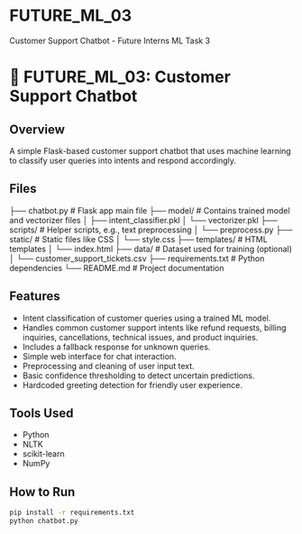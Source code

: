 # FUTURE_ML_03
Customer Support Chatbot - Future Interns ML Task 3
# 🤖 FUTURE_ML_03: Customer Support Chatbot

## Overview
A simple Flask-based customer support chatbot that uses machine learning to classify user queries into intents and respond accordingly.

## Files
├── chatbot.py           # Flask app main file
├── model/               # Contains trained model and vectorizer files
│   ├── intent_classifier.pkl
│   └── vectorizer.pkl
├── scripts/             # Helper scripts, e.g., text preprocessing
│   └── preprocess.py
├── static/              # Static files like CSS
│   └── style.css
├── templates/           # HTML templates
│   └── index.html
├── data/                # Dataset used for training (optional)
│   └── customer_support_tickets.csv
├── requirements.txt     # Python dependencies
└── README.md            # Project documentation

## Features
- Intent classification of customer queries using a trained ML model.
- Handles common customer support intents like refund requests, billing inquiries, cancellations, technical issues, and product inquiries.
- Includes a fallback response for unknown queries.
- Simple web interface for chat interaction.
- Preprocessing and cleaning of user input text.
- Basic confidence thresholding to detect uncertain predictions.
- Hardcoded greeting detection for friendly user experience.


## Tools Used
- Python
- NLTK
- scikit-learn
- NumPy


## How to Run
```bash
pip install -r requirements.txt
python chatbot.py

